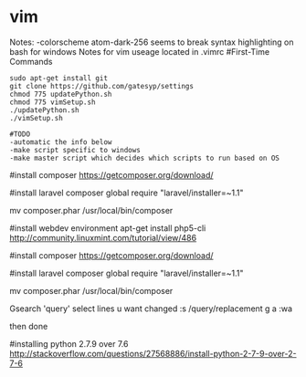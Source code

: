 # vim
Notes:
-colorscheme atom-dark-256 seems to break syntax highlighting on bash for windows
Notes for vim useage located in .vimrc
#First-Time Commands
```
sudo apt-get install git
git clone https://github.com/gatesyp/settings
chmod 775 updatePython.sh
chmod 775 vimSetup.sh
./updatePython.sh
./vimSetup.sh

#TODO
-automatic the info below
-make script specific to windows
-make master script which decides which scripts to run based on OS 
```
#install composer
https://getcomposer.org/download/

#install laravel
composer global require "laravel/installer=~1.1" <br> 

mv composer.phar /usr/local/bin/composer<br>

#install webdev environment
apt-get install php5-cli
http://community.linuxmint.com/tutorial/view/486  

#install composer
https://getcomposer.org/download/

#install laravel
composer global require "laravel/installer=~1.1"  

mv composer.phar /usr/local/bin/composer




Gsearch <CR>
'query'
select lines u want changed
:s /query/replacement
g
a
:wa

then done




#installing python 2.7.9 over 7.6
http://stackoverflow.com/questions/27568886/install-python-2-7-9-over-2-7-6

